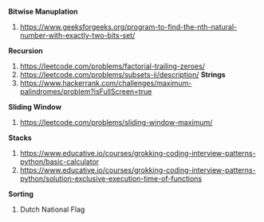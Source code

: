 **Bitwise Manuplation**
1. https://www.geeksforgeeks.org/program-to-find-the-nth-natural-number-with-exactly-two-bits-set/

**Recursion**
1. https://leetcode.com/problems/factorial-trailing-zeroes/
2. https://leetcode.com/problems/subsets-ii/description/
**Strings**
1. https://www.hackerrank.com/challenges/maximum-palindromes/problem?isFullScreen=true

**Sliding Window**
1. https://leetcode.com/problems/sliding-window-maximum/

**Stacks**
1. https://www.educative.io/courses/grokking-coding-interview-patterns-python/basic-calculator
2. https://www.educative.io/courses/grokking-coding-interview-patterns-python/solution-exclusive-execution-time-of-functions

**Sorting**
1. Dutch National Flag